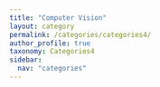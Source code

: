 ```yaml
---
title: "Computer Vision"
layout: category
permalink: /categories/categories4/
author_profile: true
taxonomy: Categories4
sidebar:
  nav: "categories"
---
```

